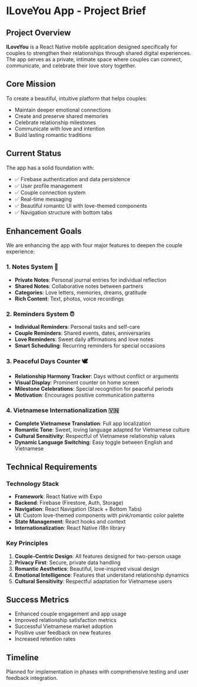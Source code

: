 # ILoveYou App - Project Brief

## Project Overview
**ILoveYou** is a React Native mobile application designed specifically for couples to strengthen their relationships through shared digital experiences. The app serves as a private, intimate space where couples can connect, communicate, and celebrate their love story together.

## Core Mission
To create a beautiful, intuitive platform that helps couples:
- Maintain deeper emotional connections
- Create and preserve shared memories
- Celebrate relationship milestones
- Communicate with love and intention
- Build lasting romantic traditions

## Current Status
The app has a solid foundation with:
- ✅ Firebase authentication and data persistence
- ✅ User profile management
- ✅ Couple connection system
- ✅ Real-time messaging
- ✅ Beautiful romantic UI with love-themed components
- ✅ Navigation structure with bottom tabs

## Enhancement Goals
We are enhancing the app with four major features to deepen the couple experience:

### 1. Notes System 📝
- **Private Notes**: Personal journal entries for individual reflection
- **Shared Notes**: Collaborative notes between partners
- **Categories**: Love letters, memories, dreams, gratitude
- **Rich Content**: Text, photos, voice recordings

### 2. Reminders System ⏰
- **Individual Reminders**: Personal tasks and self-care
- **Couple Reminders**: Shared events, dates, anniversaries
- **Love Reminders**: Sweet daily affirmations and love notes
- **Smart Scheduling**: Recurring reminders for special occasions

### 3. Peaceful Days Counter 🕊️
- **Relationship Harmony Tracker**: Days without conflict or arguments
- **Visual Display**: Prominent counter on home screen
- **Milestone Celebrations**: Special recognition for peaceful periods
- **Motivation**: Encourages positive communication patterns

### 4. Vietnamese Internationalization 🇻🇳
- **Complete Vietnamese Translation**: Full app localization
- **Romantic Tone**: Sweet, loving language adapted for Vietnamese culture
- **Cultural Sensitivity**: Respectful of Vietnamese relationship values
- **Dynamic Language Switching**: Easy toggle between English and Vietnamese

## Technical Requirements

### Technology Stack
- **Framework**: React Native with Expo
- **Backend**: Firebase (Firestore, Auth, Storage)
- **Navigation**: React Navigation (Stack + Bottom Tabs)
- **UI**: Custom love-themed components with pink/romantic color palette
- **State Management**: React hooks and context
- **Internationalization**: React Native i18n library

### Key Principles
1. **Couple-Centric Design**: All features designed for two-person usage
2. **Privacy First**: Secure, private data handling
3. **Romantic Aesthetics**: Beautiful, love-inspired visual design
4. **Emotional Intelligence**: Features that understand relationship dynamics
5. **Cultural Sensitivity**: Respectful adaptation for Vietnamese users

## Success Metrics
- Enhanced couple engagement and app usage
- Improved relationship satisfaction metrics
- Successful Vietnamese market adoption
- Positive user feedback on new features
- Increased retention rates

## Timeline
Planned for implementation in phases with comprehensive testing and user feedback integration.